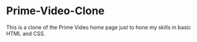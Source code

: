 # Prime-Video-Clone
This is a clone of the Prime Video home page just to hone my skills in basic HTML and CSS.
 
